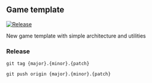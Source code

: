 ## Game template
[![Release](https://github.com/chaynabors/game-template/actions/workflows/release.yml/badge.svg)](https://github.com/chaynabors/game-template/actions/workflows/release.yml)

New game template with simple architecture and utilities

### Release
`git tag {major}.{minor}.{patch}`

`git push origin {major}.{minor}.{patch}`
